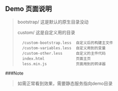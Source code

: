 ## Demo 页面说明

> bootstrap/   这是默认的原生目录没动
> 
> custom/      这是自定义用的目录
> 
>       /custom-bootstrap.less  自定义后的构建主文件
>       /custom-variables.less  自定义用到的变量
>       /custom-other.less      自定义的主件代码
>       index.html              页面主页
>       less.min.js             页面用到的转译器


###Note
> 如需正常看到效果，需要静态服务指向demo目录
	